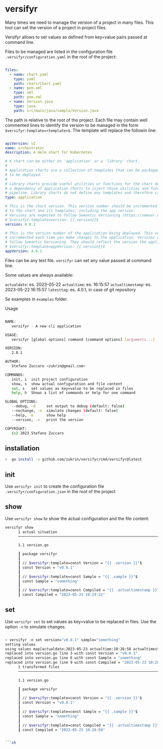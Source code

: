 # versifyr

Many times we need to manage the version of a project in many files. This tool can set the version of a project in project files.

Versifyr allows to set values as defined from key=value pairs passed at command line.

Files to be managed are listed in the configuration file `.versifyr/configuration.yaml` in the root of the project:

```yaml

files:
  - name: chart.yaml
    type: yaml
    path: chart/Chart.yaml
  - name: pom.xml
    type: xml
    path: pom.xml
  - name: Version.java
    type: java
    path: src/main/java/sample/Version.java

```

The path is relative to the root of the project. Each file may contain well commented lines to identify the version to be managed
in the form `$versifyr:template=<template>$`. The template will replace the followin line:

```yaml

apiVersion: v2
name: orchestrator
description: A Helm chart for Kubernetes

# A chart can be either an 'application' or a 'library' chart.
#
# Application charts are a collection of templates that can be packaged into versioned archives
# to be deployed.
#
# Library charts provide useful utilities or functions for the chart developer. They're included as
# a dependency of application charts to inject those utilities and functions into the rendering
# pipeline. Library charts do not define any templates and therefore cannot be deployed.
type: application

# This is the chart version. This version number should be incremented each time you make changes
# to the chart and its templates, including the app version.
# Versions are expected to follow Semantic Versioning (https://semver.org/)
# $versifyr:template=version: {{.version}}$
version: 4.0.1

# This is the version number of the application being deployed. This version number should be
# incremented each time you make changes to the application. Versions are not expected to
# follow Semantic Versioning. They should reflect the version the application is using.
# $versifyr:template=appVersion: {{.version}}$
appVersion: 4.0.1

```

Files can be any text file. `versifyr` can set any value passed at command line.

Some values are always available:

`actualdate`: es. 2023-05-22 
`actualtime`: es. 16:15:57 
`actualtimestamp`: es. 2023-05-22 16:15:57 
`latesttag`: es. 4.0.1, in case of git repository


Se examples in `examples` folder.

Usage

```sh

NAME:
   versifyr - A new cli application

USAGE:
   versifyr [global options] command [command options] [arguments...]

VERSION:
   2.0.1

AUTHOR:
   Stefano Zuccaro <zukrin@gmail.com>

COMMANDS:
   init, i  init project configuration
   show, s  show actual configuration and file content
   set, s   set values as key=value to be replaced in files
   help, h  Shows a list of commands or help for one command

GLOBAL OPTIONS:
   --debug, -d     set output to debug (default: false)
   --nochange, -n  simulate changes (default: false)
   --help, -h      show help
   --version, -v   print the version

COPYRIGHT:
   (c) 2023 Stefano Zuccaro


```

## installation

```sh
>  go install -v github.com/zukrin/versifyr/cmd/versifyr@latest
```

## init

Use `versifyr init` to create the configuration file `.versifyr/configuration.json` in the root of the project

## show

Use `versifyr show` to show the actual configuration and the file content:

```sh
versifyr show
      1 actual situation
      ──────────────────────────────────────────────────────────────────────────────────────────────────────────────────────────────

      1.1 version.go

      ┃ package versifyr
      ┃ 
      ┃ // $versifyr:template=const Version = "{{ .version }}"$
      ┃ const Version = "v0.0.1"
      ┃ 
      ┃ // $versifyr:template=const Sample = "{{ .sample }}"$
      ┃ const Sample = "something"
      ┃ 
      ┃ // $versifyr:template=const Compiled = "{{ .actualtimestamp }}"$
      ┃ const Compiled = "2023-05-23 10:29:22"

```

## set

Use `versifyr set` to set values as key=value to be replaced in files. Use the option `-n` to simulate changes.

```sh

> versifyr -n set version="v0.0.1" sample="something" 
setting values
using values map[actualdate:2023-05-23 actualtime:10:28:58 actualtimestamp:2023-05-23 10:28:58 latesttag:unknown sample:something version:v0.0.1]
replaced into version.go line 3 with const Version = "v0.0.1"
replaced into version.go line 6 with const Sample = "something"
replaced into version.go line 9 with const Compiled = "2023-05-23 10:28:58"
      1 transformed files
      ──────────────────────────────────────────────────────────────────────────────────────────────────────────────────────────────

      1.1 version.go

      ┃ package versifyr
      ┃ 
      ┃ // $versifyr:template=const Version = "{{ .version }}"$
      ┃ const Version = "v0.0.1"
      ┃ 
      ┃ // $versifyr:template=const Sample = "{{ .sample }}"$
      ┃ const Sample = "something"
      ┃ 
      ┃ // $versifyr:template=const Compiled = "{{ .actualtimestamp }}"$
      ┃ const Compiled = "2023-05-23 10:28:58"


```sh